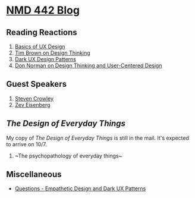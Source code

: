 # [NMD 442 Blog](https://kiontupper.github.io/NMD-442-blog)

## Reading Reactions

 1. [Basics of UX Design](https://kiontupper.github.io/NMD-442-blog/reading1)
 2. [Tim Brown on Design Thinking](https://kiontupper.github.io/NMD-442-blog/reading2)
 3. [Dark UX Design Patterns](https://kiontupper.github.io/NMD-442-blog/reading3)
 4. [Don Norman on Design Thinking and User-Centered Design](https://kiontupper.github.io/NMD-442-blog/reading4)

## Guest Speakers

 1. [Steven Crowley](https://kiontupper.github.io/NMD-442-blog/speaker1)
 2. [Zev Eisenberg](https://kiontupper.github.io/NMD-442-blog/speaker2)

## _The Design of Everyday Things_

My copy of _The Design of Everyday Things_ is still in the mail. It's expected to arrive on 10/7.

<!-- 1. [The psychopathology of everyday things](https://kiontupper.github.io/NMD-442-blog/chapter1) -->
 1. ~The psychopathology of everyday things~

## Miscellaneous

 - [Questions - Empathetic Design and Dark UX Patterns](https://kiontupper.github.io/NMD-442-blog/questions1)
